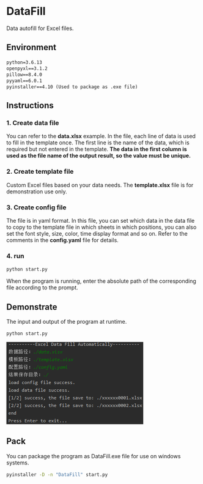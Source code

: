 # DataFill
Data autofill for Excel files.
## Environment
```
python=3.6.13
openpyxl==3.1.2
pillow==8.4.0
pyyaml==6.0.1
pyinstaller==4.10 (Used to package as .exe file)
```
## Instructions
### 1. Create data file
You can refer to the **data.xlsx** example. In the file, each line of data is used to fill in the template once. The first line is the name of the data, which is required but not entered in the template. **The data in the first column is used as the file name of the output result, so the value must be unique.**
### 2. Create template file
Custom Excel files based on your data needs. The **template.xlsx** file is for demonstration use only.
### 3. Create config file
The file is in yaml format. In this file, you can set which data in the data file to copy to the template file in which sheets in which positions, you can also set the font style, size, color, time display format and so on. Refer to the comments in the **config.yaml** file for details.
### 4. run
```bash
python start.py
```
When the program is running, enter the absolute path of the corresponding file according to the prompt.
## Demonstrate
The input and output of the program at runtime.
```bash
python start.py
```
![运行界面](https://github.com/junnnier/DataFill/blob/main/run_image.png)
## Pack
You can package the program as DataFill.exe file for use on windows systems.
```bash
pyinstaller -D -n "DataFill" start.py
```